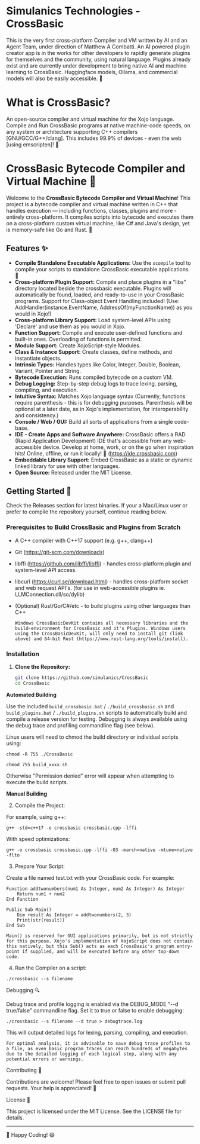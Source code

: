 # Simulanics Technologies - CrossBasic

This is the very first cross-platform Compiler and VM written by AI and an Agent Team, under direction of Matthew A Combatti. An AI powered plugin creator app is in the works for other developers to rapidly generate plugins for themselves and the community, using natural language. Plugins already exist and are currently under development to bring native AI and machine learning to CrossBasic. Huggingface models, Ollama, and commercial models will also be easily accessible. 🤗

# What is CrossBasic?

An open-source compiler and virtual machine for the Xojo language. Compile and Run CrossBasic programs at native machine-code speeds, on any system or architecture supporting C++ compilers [GNU/GCC/G++/clang]. This includes 99.9% of devices - even the web [using emscripten]! 🙏

# CrossBasic Bytecode Compiler and Virtual Machine 🚀

Welcome to the **CrossBasic Bytecode Compiler and Virtual Machine**! This project is a bytecode compiler and virtual machine written in C++ that handles execution — including functions, classes, plugins and more - entirely cross-platform. It compiles scripts into bytecode and executes them on a cross-platform custom virtual machine, like C# and Java's design, yet is memory-safe like Go and Rust. 🤯

## Features ✨

- **Compile Standalone Executable Applications:** Use the `xcompile` tool to compile your scripts to standalone CrossBasic executable applications. 🤗
- **Cross-platform Plugin Support:** Compile and place plugins in a "libs" directory located beside the crossbasic executable. Plugins will automatically be found, loaded, and ready-to-use in your CrossBasic programs. Support for Class-object Event Handling included! (Use: AddHandler(instance.EventName, AddressOf(myFunctionName)) as you would in Xojo!)
- **Cross-platform Library Support:** Load system-level APIs using 'Declare' and use them as you would in Xojo.
- **Function Support:** Compile and execute user-defined functions and built-in ones. Overloading of functions is permitted.
- **Module Support:** Create XojoScript-style Modules.
- **Class & Instance Support:** Create classes, define methods, and instantiate objects.
- **Intrinsic Types:** Handles types like Color, Integer, Double, Boolean, Variant, Pointer and String.
- **Bytecode Execution:** Runs compiled bytecode on a custom VM.
- **Debug Logging:** Step-by-step debug logs to trace lexing, parsing, compiling, and execution.
- **Intuitive Syntax:** Matches Xojo language syntax (Currently, functions require parenthesis - this is for debugging purposes. Parenthesis will be optional at a later date, as in Xojo's implementation, for interoperability and consistency.)
- **Console / Web / GUI:** Build all sorts of applications from a single code-base.
- **IDE - Create Apps and Software Anywhere:** CrossBasic offers a RAD (Rapid Application Development) IDE that's accessible from any web-accessible device. Develop at home, work, or on the go when inspiration hits! Online, offline, or run it locally! 🤗 (https://ide.crossbasic.com)
- **Embeddable Library Support:** Embed CrossBasic as a static or dynamic linked library for use with other languages.
- **Open Source:** Released under the MIT License.

## Getting Started 🏁

Check the Releases section for latest binaries. If your a Mac/Linux user or prefer to compile the repository yourself, continue reading below.

### Prerequisites to Build CrossBasic and Plugins from Scratch

- A C++ compiler with C++17 support (e.g. g++, clang++)
- Git (https://git-scm.com/downloads)
- libffi (https://github.com/libffi/libffi) - handles cross-platform plugin and system-level API access.
- libcurl (https://curl.se/download.html) - handles cross-platform socket and web request API's. (for use in web-accessible plugins ie. LLMConnection.dll/so/dylib)
- (Optional) Rust/Go/C#/etc - to build plugins using other languages than C++

  `Windows CrossBasicDevKit contains all necessary libraries and the build-environment for CrossBasic and it's Plugins. Windows users using the CrossBasicDevKit, will only need to install git (link above) and 64-bit Rust (https://www.rust-lang.org/tools/install).`

### Installation

1. **Clone the Repository:**

   ```bash
   git clone https://github.com/simulanics/CrossBasic
   cd CrossBasic
   ```


**Automated Building**

Use the included `build_crossbasic.bat` / `./build_crossbasic.sh` and `build_plugins.bat` / `./build_plugins.sh` scripts to automatically build and compile a release version for testing. Debugging is always available using the debug trace and profiling commandline flag (see below).

Linux users will need to chmod the build directory or individual scripts using:

`chmod -R 755 ./CrossBasic`

`chmod 755 build_xxxx.sh`

Otherwise "Permission denied" error will appear when attempting to execute the build scripts.




**Manual Building**

2. Compile the Project:

For example, using g++:

```
g++ -std=c++17 -o crossbasic crossbasic.cpp -lffi
```

With speed optimizations:

```
g++ -o crossbasic crossbasic.cpp -lffi -O3 -march=native -mtune=native -flto
```

3. Prepare Your Script:

Create a file named test.txt with your CrossBasic code. For example:

```
Function addtwonumbers(num1 As Integer, num2 As Integer) As Integer
    Return num1 + num2
End Function

Public Sub Main()
    Dim result As Integer = addtwonumbers(2, 3)
    Print(str(result))
End Sub
```

`Main() is reserved for GUI applications primarily, but is not strictly for this purpose. Xojo's implementation of XojoScript does not contain this natively, but this Sub() acts as each CrossBasic's program entry-point if supplied, and will be executed before any other top-down code.`

4. Run the Compiler on a script:

```
./crossbasic --s filename
```

Debugging 🔍

Debug trace and profile logging is enabled via the DEBUG_MODE "--d true/false" commandline flag. Set it to true or false to enable debugging:

```
./crossbasic --s filename --d true > debugtrace.log
```

This will output detailed logs for lexing, parsing, compiling, and execution.

`For optimal analysis, it is advisable to save debug trace profiles to a file, as even basic program traces can reach hundreds of megabytes due to the detailed logging of each logical step, along with any potential errors or warnings.`

Contributing 🤝

Contributions are welcome! Please feel free to open issues or submit pull requests. Your help is appreciated! 🎉

License 📄

This project is licensed under the MIT License. See the LICENSE file for details.

---

🤗 Happy Coding! 😄



